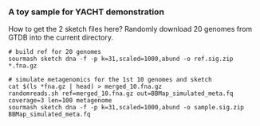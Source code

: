 ### A toy sample for YACHT demonstration
How to get the 2 sketch files here?
Randomly download 20 genomes from GTDB into the current directory.

```
# build ref for 20 genomes
sourmash sketch dna -f -p k=31,scaled=1000,abund -o ref.sig.zip *.fna.gz

# simulate metagenomics for the 1st 10 genomes and sketch
cat $(ls *fna.gz | head) > merged_10.fna.gz
randomreads.sh ref=merged_10.fna.gz out=BBMap_simulated_meta.fq coverage=3 len=100 metagenome
sourmash sketch dna -f -p k=31,scaled=1000,abund -o sample.sig.zip BBMap_simulated_meta.fq
```





